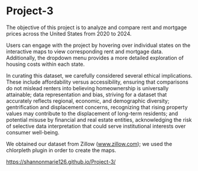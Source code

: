 # Project-3

The objective of this project is to analyze and compare rent and mortgage prices across the United States from 2020 to 2024.

Users can engage with the project by hovering over individual states on the interactive maps to view corresponding rent and mortgage data. Additionally, the dropdown menu provides a more detailed exploration of housing costs within each state.

In curating this dataset, we carefully considered several ethical implications. These include affordability versus accessibility, ensuring that comparisons do not mislead renters into believing homeownership is universally attainable; data representation and bias, striving for a dataset that accurately reflects regional, economic, and demographic diversity; gentrification and displacement concerns, recognizing that rising property values may contribute to the displacement of long-term residents; and potential misuse by financial and real estate entities, acknowledging the risk of selective data interpretation that could serve institutional interests over consumer well-being.

We obtained our dataset from Zillow (www.zillow.com); we used the chlorpleth plugin in order to create the maps.

https://shannonmarie126.github.io/Project-3/
